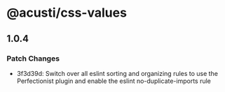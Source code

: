 # @acusti/css-values

## 1.0.4

### Patch Changes

-   3f3d39d: Switch over all eslint sorting and organizing rules to use the
    Perfectionist plugin and enable the eslint no-duplicate-imports rule
